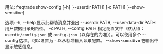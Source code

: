 用法: freqtrade show-config [-h] [--userdir PATH] [-c PATH]
                             [--show-sensitive]

选项:
  -h, --help            显示此帮助消息并退出
  --userdir PATH, --user-data-dir PATH
                        用户数据目录的路径。
  -c PATH, --config PATH
                        指定配置文件（默认值：`userdir/config.json` 或 `config.json`（以存在的为准））。可以使用多个 --config 选项。可以设置为 `-` 以从标准输入读取配置。
  --show-sensitive      在输出中显示敏感信息。